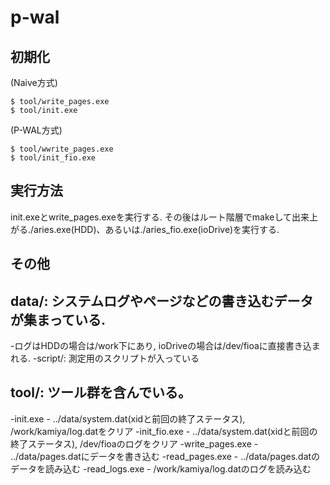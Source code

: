# p-wal

## 初期化

(Naive方式)
```
$ tool/write_pages.exe
$ tool/init.exe
```

(P-WAL方式)
```
$ tool/wwrite_pages.exe
$ tool/init_fio.exe
```


## 実行方法

init.exeとwrite_pages.exeを実行する.
その後はルート階層でmakeして出来上がる./aries.exe(HDD)、あるいは./aries_fio.exe(ioDrive)を実行する.

## その他
## data/: システムログやページなどの書き込むデータが集まっている.
-ログはHDDの場合は/work下にあり, ioDriveの場合は/dev/fioaに直接書き込まれる.
-script/: 測定用のスクリプトが入っている

## tool/: ツール群を含んでいる。
-init.exe - ../data/system.dat(xidと前回の終了ステータス), /work/kamiya/log.datをクリア
-init_fio.exe - ../data/system.dat(xidと前回の終了ステータス), /dev/fioaのログをクリア
-write_pages.exe - ../data/pages.datにデータを書き込む
-read_pages.exe - ../data/pages.datのデータを読み込む
-read_logs.exe - /work/kamiya/log.datのログを読み込む
